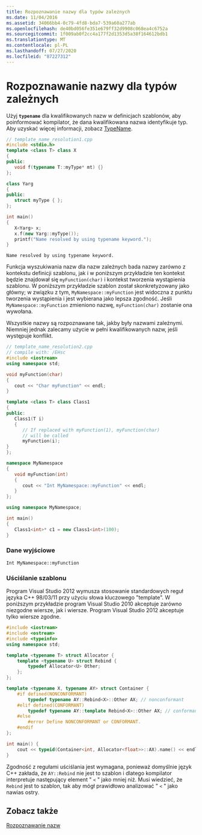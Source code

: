 ```yaml
---
title: Rozpoznawanie nazwy dla typów zależnych
ms.date: 11/04/2016
ms.assetid: 34066bb4-0c79-4fd8-bda7-539a60a277ab
ms.openlocfilehash: de40bd056fe351e679ff32d9908c068ea4c6752a
ms.sourcegitcommit: 1f009ab0f2cc4a177f2d1353d5a38f164612bdb1
ms.translationtype: MT
ms.contentlocale: pl-PL
ms.lasthandoff: 07/27/2020
ms.locfileid: "87227312"
---
```

# <a name="name-resolution-for-dependent-types"></a>Rozpoznawanie nazwy dla typów zależnych

Użyj **`typename`** dla kwalifikowanych nazw w definicjach szablonów, aby poinformować kompilator, że dana kwalifikowana nazwa identyfikuje typ. Aby uzyskać więcej informacji, zobacz [TypeName](../cpp/typename.md).

```cpp
// template_name_resolution1.cpp
#include <stdio.h>
template <class T> class X
{
public:
   void f(typename T::myType* mt) {}
};

class Yarg
{
public:
   struct myType { };
};

int main()
{
   X<Yarg> x;
   x.f(new Yarg::myType());
   printf("Name resolved by using typename keyword.");
}
```

```Output
Name resolved by using typename keyword.
```

Funkcja wyszukiwania nazw dla nazw zależnych bada nazwy zarówno z kontekstu definicji szablonu, jak i w poniższym przykładzie ten kontekst będzie znajdował się `myFunction(char)` i kontekst tworzenia wystąpienia szablonu. W poniższym przykładzie szablon został skonkretyzowany jako główny; w związku z tym, `MyNamespace::myFunction` jest widoczna z punktu tworzenia wystąpienia i jest wybierana jako lepsza zgodność. Jeśli `MyNamespace::myFunction` zmieniono nazwę, `myFunction(char)` zostanie ona wywołana.

Wszystkie nazwy są rozpoznawane tak, jakby były nazwami zależnymi. Niemniej jednak zalecamy użycie w pełni kwalifikowanych nazw, jeśli występuje konflikt.

```cpp
// template_name_resolution2.cpp
// compile with: /EHsc
#include <iostream>
using namespace std;

void myFunction(char)
{
   cout << "Char myFunction" << endl;
}

template <class T> class Class1
{
public:
   Class1(T i)
   {
      // If replaced with myFunction(1), myFunction(char)
      // will be called
      myFunction(i);
}
};

namespace MyNamespace
{
   void myFunction(int)
   {
      cout << "Int MyNamespace::myFunction" << endl;
   }
};

using namespace MyNamespace;

int main()
{
   Class1<int>* c1 = new Class1<int>(100);
}
```

### <a name="output"></a>Dane wyjściowe

```Output
Int MyNamespace::myFunction
```

### <a name="template-disambiguation"></a>Uściślanie szablonu

Program Visual Studio 2012 wymusza stosowanie standardowych reguł języka C++ 98/03/11 przy użyciu słowa kluczowego "template". W poniższym przykładzie program Visual Studio 2010 akceptuje zarówno niezgodne wiersze, jak i wiersze.  Program Visual Studio 2012 akceptuje tylko wiersze zgodne.

```cpp
#include <iostream>
#include <ostream>
#include <typeinfo>
using namespace std;

template <typename T> struct Allocator {
    template <typename U> struct Rebind {
        typedef Allocator<U> Other;
    };
};

template <typename X, typename AY> struct Container {
    #if defined(NONCONFORMANT)
        typedef typename AY::Rebind<X>::Other AX; // nonconformant
    #elif defined(CONFORMANT)
        typedef typename AY::template Rebind<X>::Other AX; // conformant
    #else
        #error Define NONCONFORMANT or CONFORMANT.
    #endif
};

int main() {
    cout << typeid(Container<int, Allocator<float>>::AX).name() << endl;
}
```

Zgodność z regułami uściślania jest wymagana, ponieważ domyślnie język C++ zakłada, że `AY::Rebind` nie jest to szablon i dlatego kompilator interpretuje następujący element " `<` " jako mniej niż. Musi wiedzieć, że `Rebind` jest to szablon, tak aby mógł prawidłowo analizować " `<` " jako nawias ostry.

## <a name="see-also"></a>Zobacz także

[Rozpoznawanie nazw](../cpp/templates-and-name-resolution.md)
